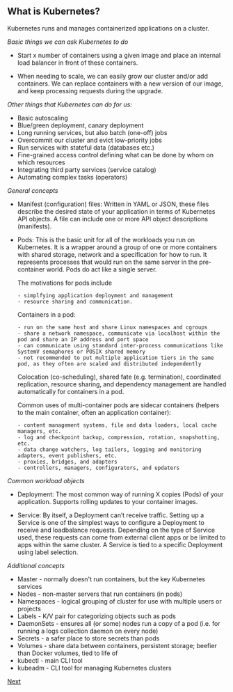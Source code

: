 
## What is Kubernetes?

Kubernetes runs and manages containerized applications on a cluster.

*Basic things we can ask Kubernetes to do*

* Start x number of containers using a given image and place an internal load balancer in front of these containers. 

* When needing to scale, we can easily grow our cluster and/or add containers. We can replace containers with a new version of our image, and keep processing requests during the upgrade.

*Other things that Kubernetes can do for us:*

* Basic autoscaling
* Blue/green deployment, canary deployment
* Long running services, but also batch (one-off) jobs
* Overcommit our cluster and evict low-priority jobs
* Run services with stateful data (databases etc.)
* Fine-grained access control defining what can be done by whom on which resources
* Integrating third party services (service catalog)
* Automating complex tasks (operators)

*General concepts*

* Manifest (configuration) files:  Written in YAML or JSON, these files describe the desired state of your application in terms of Kubernetes API objects. A file can include one or more API object descriptions (manifests).

* Pods: This is the basic unit for all of the workloads you run on Kubernetes. It is a wrapper around a group of one or more containers with shared storage, network and a specification for how to run. It represents processes that would run on the same server in the pre-container world. Pods do act like a single server.

    The motivations for pods include 

      - simplfying application deployment and management
      - resource sharing and communication.

    Containers in a pod:

      - run on the same host and share Linux namespaces and cgroups
      - share a network namespace, communicate via localhost within the pod and share an IP address and port space
      - can communicate using standard inter-process communications like SystemV semaphores or POSIX shared memory
      - not recommended to put multiple application tiers in the same pod, as they often are scaled and distributed independently

    Colocation (co-scheduling), shared fate (e.g. termination), coordinated replication, resource sharing, and dependency management are handled automatically for containers in a pod.

    Common uses of multi-container pods are sidecar containers (helpers to the main container, often an application container):

      - content management systems, file and data loaders, local cache managers, etc.
      - log and checkpoint backup, compression, rotation, snapshotting, etc.
      - data change watchers, log tailers, logging and monitoring adapters, event publishers, etc.
      - proxies, bridges, and adapters
      - controllers, managers, configurators, and updaters

*Common workload objects*

* Deployment:  The most common way of running X copies (Pods) of your application. Supports rolling updates to your container images.

* Service: By itself, a Deployment can’t receive traffic. Setting up a Service is one of the simplest ways to configure a Deployment to receive and loadbalance requests. Depending on the type of Service used, these requests can come from external client apps or be limited to apps within the same cluster. A Service is tied to a specific Deployment using label  selection.

*Additional concepts*

* Master - normally doesn't run containers, but the key Kubernetes services
* Nodes - non-master servers that run containers (in pods)
* Namespaces - logical grouping of cluster for use with multiple users or projects
* Labels - K/V pair for categorizing objects such as pods
* DaemonSets - ensures all (or some) nodes run a copy of a pod (i.e. for running a logs collection daemon on every node)
* Secrets - a safer place to store secrets than pods
* Volumes - share data between containers, persistent storage; beefier than Docker volumes, tied to life of 
* kubectl - main CLI tool
* kubeadm - CLI tool for managing Kubernetes clusters

[Next](README.2.md)
